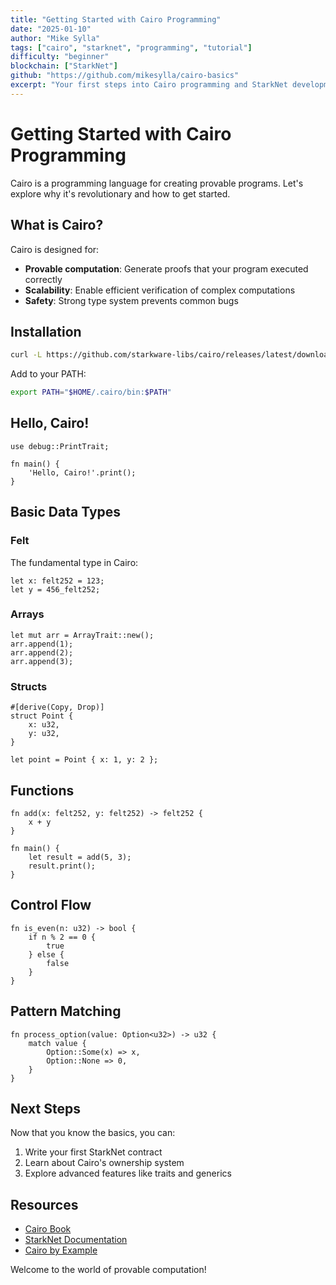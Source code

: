 ```yaml
---
title: "Getting Started with Cairo Programming"
date: "2025-01-10"
author: "Mike Sylla"
tags: ["cairo", "starknet", "programming", "tutorial"]
difficulty: "beginner"
blockchain: ["StarkNet"]
github: "https://github.com/mikesylla/cairo-basics"
excerpt: "Your first steps into Cairo programming and StarkNet development."
---
```


# Getting Started with Cairo Programming

Cairo is a programming language for creating provable programs. Let's explore why it's revolutionary and how to get started.

## What is Cairo?

Cairo is designed for:
- **Provable computation**: Generate proofs that your program executed correctly
- **Scalability**: Enable efficient verification of complex computations
- **Safety**: Strong type system prevents common bugs

## Installation

```bash
curl -L https://github.com/starkware-libs/cairo/releases/latest/download/cairo-lang-installer.sh | bash
```

Add to your PATH:
```bash
export PATH="$HOME/.cairo/bin:$PATH"
```

## Hello, Cairo!

```cairo
use debug::PrintTrait;

fn main() {
    'Hello, Cairo!'.print();
}
```

## Basic Data Types

### Felt
The fundamental type in Cairo:
```cairo
let x: felt252 = 123;
let y = 456_felt252;
```

### Arrays
```cairo
let mut arr = ArrayTrait::new();
arr.append(1);
arr.append(2);
arr.append(3);
```

### Structs
```cairo
#[derive(Copy, Drop)]
struct Point {
    x: u32,
    y: u32,
}

let point = Point { x: 1, y: 2 };
```

## Functions

```cairo
fn add(x: felt252, y: felt252) -> felt252 {
    x + y
}

fn main() {
    let result = add(5, 3);
    result.print();
}
```

## Control Flow

```cairo
fn is_even(n: u32) -> bool {
    if n % 2 == 0 {
        true
    } else {
        false
    }
}
```

## Pattern Matching

```cairo
fn process_option(value: Option<u32>) -> u32 {
    match value {
        Option::Some(x) => x,
        Option::None => 0,
    }
}
```

## Next Steps

Now that you know the basics, you can:
1. Write your first StarkNet contract
2. Learn about Cairo's ownership system
3. Explore advanced features like traits and generics

## Resources

- [Cairo Book](https://book.cairo-lang.org/)
- [StarkNet Documentation](https://docs.starknet.io/)
- [Cairo by Example](https://cairo-by-example.com/)

Welcome to the world of provable computation!